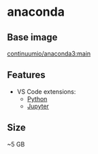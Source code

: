 # anaconda

## Base image
[continuumio/anaconda3:main](https://hub.docker.com/r/continuumio/anaconda3)

## Features
* VS Code extensions: 
    * [Python](https://marketplace.visualstudio.com/items?itemName=ms-python.python)
    * [Jupyter](https://marketplace.visualstudio.com/items?itemName=ms-toolsai.jupyter)

## Size
~5 GB
